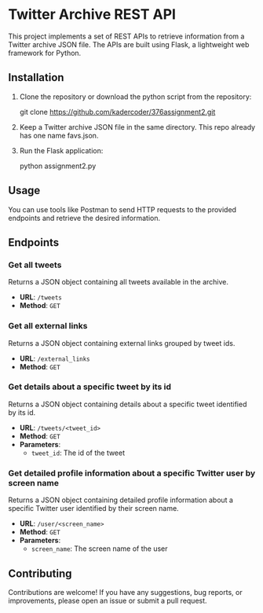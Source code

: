 # Twitter Archive REST API

This project implements a set of REST APIs to retrieve information from a Twitter archive JSON file. The APIs are built using Flask, a lightweight web framework for Python.

## Installation

1. Clone the repository or download the python script from the repository:
   
     git clone https://github.com/kadercoder/376assignment2.git

2. Keep a Twitter archive JSON file in the same directory. This repo already has one name favs.json.

3. Run the Flask application:
   
    python assignment2.py

## Usage

You can use tools like Postman to send HTTP requests to the provided endpoints and retrieve the desired information.

## Endpoints

### Get all tweets

Returns a JSON object containing all tweets available in the archive.

- **URL**: `/tweets`
- **Method**: `GET`

### Get all external links

Returns a JSON object containing external links grouped by tweet ids.

- **URL**: `/external_links`
- **Method**: `GET`

### Get details about a specific tweet by its id

Returns a JSON object containing details about a specific tweet identified by its id.

- **URL**: `/tweets/<tweet_id>`
- **Method**: `GET`
- **Parameters**:
  - `tweet_id`: The id of the tweet

### Get detailed profile information about a specific Twitter user by screen name

Returns a JSON object containing detailed profile information about a specific Twitter user identified by their screen name.

- **URL**: `/user/<screen_name>`
- **Method**: `GET`
- **Parameters**:
  - `screen_name`: The screen name of the user

## Contributing

Contributions are welcome! If you have any suggestions, bug reports, or improvements, please open an issue or submit a pull request.

